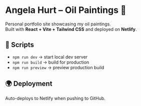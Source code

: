 # Angela Hurt – Oil Paintings 🎨

Personal portfolio site showcasing my oil paintings.  
Built with **React + Vite + Tailwind CSS** and deployed on **Netlify**.

## 🚀 Scripts
- `npm run dev` → start local dev server
- `npm run build` → build for production
- `npm run preview` → preview production build

## 🌍 Deployment
Auto-deploys to Netlify when pushing to GitHub.

